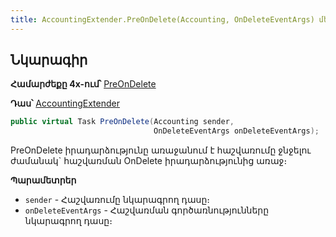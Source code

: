 ```yaml
---
title: AccountingExtender.PreOnDelete(Accounting, OnDeleteEventArgs) մեթոդ
---
```


## Նկարագիր

**Համարժեքը 4x-ում՝** [PreOnDelete](https://armsoft.github.io/as4x-docs/HTM/ProgrGuide/ScriptProcs/AccountingExtenderEvents/PreOnDelete.html)

**Դաս՝** [AccountingExtender](../acc_extender.md)

```c#
public virtual Task PreOnDelete(Accounting sender, 
                                OnDeleteEventArgs onDeleteEventArgs);
```

PreOnDelete իրադարձությունը առաջանում է հաշվառումը ջնջելու ժամանակ` հաշվառման OnDelete իրադարձությունից առաջ։ 

**Պարամետրեր**
* `sender` - Հաշվառումը նկարագրող դասը։
* `onDeleteEventArgs` - Հաշվառման գործառնությունները նկարագրող դասը։
